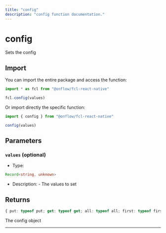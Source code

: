 ```yaml
---
title: "config"
description: "config function documentation."
---
```


<!-- THIS DOCUMENT IS AUTO-GENERATED FROM [onflow/fcl-react-native/../fcl-core/src/fcl-core.ts](https://github.com/onflow/fcl-js/tree/master/packages/fcl-react-native/../fcl-core/src/fcl-core.ts). DO NOT EDIT MANUALLY -->

# config

Sets the config

## Import

You can import the entire package and access the function:

```typescript
import * as fcl from "@onflow/fcl-react-native"

fcl.config(values)
```

Or import directly the specific function:

```typescript
import { config } from "@onflow/fcl-react-native"

config(values)
```


## Parameters

### `values` (optional)


- Type: 
```typescript
Record<string, unknown>
```
- Description: - The values to set


## Returns

```typescript
{ put: typeof put; get: typeof get; all: typeof all; first: typeof first; update: typeof update; delete: typeof _delete; where: typeof where; subscribe: typeof subscribe; overload: typeof overload; load: typeof load; }
```


The config object

---